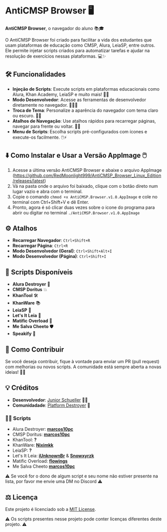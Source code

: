 # **AntiCMSP Browser** 🖥️

**AntiCMSP Browser**, o navegador do aluno 📚🎓

O AntiCMSP Browser foi criado para facilitar a vida dos estudantes que usam plataformas de educação como CMSP, Alura, LeiaSP, entre outros. Ele permite injetar scripts criados para automatizar tarefas e ajudar na resolução de exercícios nessas plataformas. 💻✨

## 🛠️ Funcionalidades

- **Injeção de Scripts**: Execute scripts em plataformas educacionais como Alura, Khan Academy, LeiaSP e muito mais! 📜💡
- **Modo Desenvolvedor**: Acesse as ferramentas de desenvolvedor diretamente no navegador. 🔧👨‍💻
- **Troca de Tema**: Personalize a aparência do navegador com tema claro ou escuro. 🌙🌞
- **Atalhos de Navegação**: Use atalhos rápidos para recarregar páginas, navegar para frente ou voltar. 🔄📑
- **Menu de Scripts**: Escolha scripts pré-configurados com ícones e execute-os facilmente. 🖱️⚡

## ⬇️ Como Instalar e Usar a Versão AppImage 🖱️

1. Acesse a última versão AntiCMSP Browser e abaixe o arquivo AppImage (https://github.com/RedMoonlight999/AntiCMSP_Browser_Linux_Edition/releases/latest)
2. Vá na pasta onde o arquivo foi baixado, clique com o botão direto num lugar vazio e abra com o terminal.
4. Copie o comando ```chmod +x AntiCMSP.Browser.v1.0.AppImage``` e cole no terminal com Ctrl+Shift+V e dê Enter.
5. Pronto, agora é só clicar duas vezes sobre o icone do programa para abrir ou digitar no terminal ```./AntiCMSP.Browser.v1.0.AppImage```

## ⚙️ Atalhos

- **Recarregar Navegador**: `Ctrl+Shift+R`
- **Recarregar Página**: `Ctrl+R`
- **Modo Desenvolvedor (Geral)**: `Ctrl+Shift+Alt+I`
- **Modo Desenvolvedor (Página)**: `Ctrl+Shift+I`

## 📝 Scripts Disponíveis

- **Alura Destroyer** 🔨
- **CMSP Doritus** 💥
- **KhanTool** 🛠️
- **KhanWare** 📚
- **LeiaSP** 📖
- **Let's It Leia** 💬
- **Matific Overload** 🔋
- **Me Salva Cheeto** 🛡️
- **Speakify** 🎤

## 📱 Como Contribuir

Se você deseja contribuir, fique à vontade para enviar um PR (pull request) com melhorias ou novos scripts. A comunidade está sempre aberta a novas ideias! 🤝✨

## 💡 Créditos

- **Desenvolvedor**: [Junior Schueller](https://github.com/JuniorSchueller) 👨‍💻
- **Comunidadade**: [Platform Destroyer](https://discord.gg/platformdestroyer) 💬

### 👨‍💻 Scripts
- Alura Destroyer: **[marcos10pc](https://github.com/marcos10pc)**
- CMSP Doritus: **[marcos10pc](https://github.com/marcos10pc)**
- KhanTool: **?**
- KhanWare: **[Niximkk](https://github.com/Niximkk)**
- LeiaSP: **?**
- Let's It Leia: **[iUnknownBr](https://github.com/iUnknownBr)** & **[Snowxyrzk](https://github.com/Snowxyrzk)**
- Matific Overload: **[flowings](https://github.com/flowingsalt)**
- Me Salva Cheeto **[marcos10pc](https://github.com/marcos10pc)**

⚠️ Se você for o dono de algum script e seu nome não estiver presente na lista, por favor me envie uma DM no Discord ⚠️

## ⚖️ Licença

Este projeto é licenciado sob a [MIT License](LICENSE).

⚠️ Os scripts presentes nesse projeto pode conter licenças diferentes deste projeto. ⚠️
